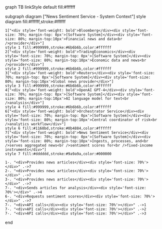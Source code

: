 graph TB
  linkStyle default fill:#ffffff

  subgraph diagram ["News Sentiment Service - System Context"]
    style diagram fill:#ffffff,stroke:#ffffff

    1["<div style='font-weight: bold'>Bloomberg</div><div style='font-size: 70%; margin-top: 0px'>[Software System]</div><div style='font-size: 80%; margin-top:10px'>Financial news and data<br />provider</div>"]
    style 1 fill:#999999,stroke:#6b6b6b,color:#ffffff
    2["<div style='font-weight: bold'>TradingEconomics</div><div style='font-size: 70%; margin-top: 0px'>[Software System]</div><div style='font-size: 80%; margin-top:10px'>Economic data and news<br />provider</div>"]
    style 2 fill:#999999,stroke:#6b6b6b,color:#ffffff
    3["<div style='font-weight: bold'>Reuters</div><div style='font-size: 70%; margin-top: 0px'>[Software System]</div><div style='font-size: 80%; margin-top:10px'>Global news provider</div>"]
    style 3 fill:#999999,stroke:#6b6b6b,color:#ffffff
    4["<div style='font-weight: bold'>OpenAI GPT-4</div><div style='font-size: 70%; margin-top: 0px'>[Software System]</div><div style='font-size: 80%; margin-top:10px'>AI language model for text<br />analysis</div>"]
    style 4 fill:#999999,stroke:#6b6b6b,color:#ffffff
    6["<div style='font-weight: bold'>Orchestrator Service</div><div style='font-size: 70%; margin-top: 0px'>[Software System]</div><div style='font-size: 80%; margin-top:10px'>Central coordinator of risk<br />analytics workflow</div>"]
    style 6 fill:#1168bd,stroke:#0b4884,color:#ffffff
    7["<div style='font-weight: bold'>News Sentiment Service</div><div style='font-size: 70%; margin-top: 0px'>[Software System]</div><div style='font-size: 80%; margin-top:10px'>Ingests, processes, and<br />serves aggregated news<br />sentiment scores for<br />fixed-income instruments</div>"]
    style 7 fill:#dddddd,stroke:#9a9a9a,color:#000000

    1-. "<div>Provides news articles</div><div style='font-size: 70%'></div>" .->7
    2-. "<div>Provides news articles</div><div style='font-size: 70%'></div>" .->7
    3-. "<div>Provides news articles</div><div style='font-size: 70%'></div>" .->7
    7-. "<div>Sends articles for analysis</div><div style='font-size: 70%'></div>" .->4
    6-. "<div>Requests sentiment scores</div><div style='font-size: 70%'></div>" .->7
    7-. "<div>API calls</div><div style='font-size: 70%'></div>" .->1
    7-. "<div>API calls</div><div style='font-size: 70%'></div>" .->2
    7-. "<div>API calls</div><div style='font-size: 70%'></div>" .->3
  end